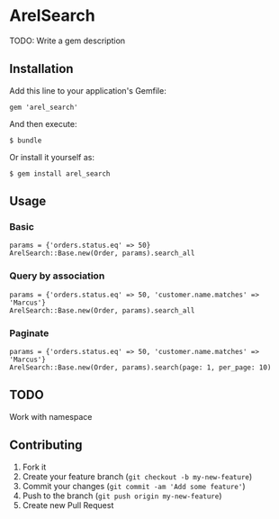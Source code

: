 # ArelSearch

TODO: Write a gem description

## Installation

Add this line to your application's Gemfile:

    gem 'arel_search'

And then execute:

    $ bundle

Or install it yourself as:

    $ gem install arel_search

## Usage

### Basic

    params = {'orders.status.eq' => 50}
    ArelSearch::Base.new(Order, params).search_all

### Query by association

    params = {'orders.status.eq' => 50, 'customer.name.matches' => 'Marcus'}
    ArelSearch::Base.new(Order, params).search_all

### Paginate

    params = {'orders.status.eq' => 50, 'customer.name.matches' => 'Marcus'}
    ArelSearch::Base.new(Order, params).search(page: 1, per_page: 10)

## TODO

Work with namespace

## Contributing

1. Fork it
2. Create your feature branch (`git checkout -b my-new-feature`)
3. Commit your changes (`git commit -am 'Add some feature'`)
4. Push to the branch (`git push origin my-new-feature`)
5. Create new Pull Request
